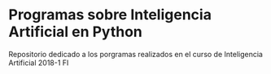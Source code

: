 # Programas sobre Inteligencia Artificial en Python
Repositorio dedicado a los porgramas realizados en el curso de Inteligencia Artificial 2018-1 FI
